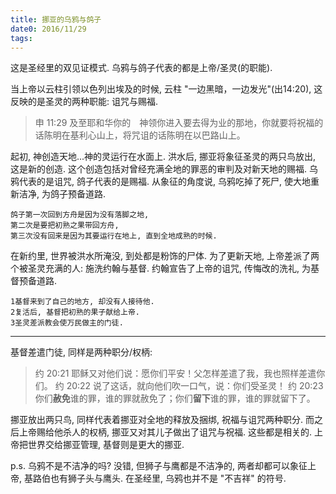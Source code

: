 ```yaml
---
title: 挪亚的乌鸦与鸽子
date0: 2016/11/29
tags: 
---
```


这是圣经里的双见证模式. 乌鸦与鸽子代表的都是上帝/圣灵(的职能).

当上帝以云柱引领以色列出埃及的时候, 云柱 "一边黑暗，一边发光"(出14:20), 这反映的是圣灵的两种职能: 诅咒与赐福.

> 申 11:29 及至耶和华你的　神领你进入要去得为业的那地，你就要将祝福的话陈明在基利心山上，将咒诅的话陈明在以巴路山上。

起初, 神创造天地...神的灵运行在水面上. 洪水后, 挪亚将象征圣灵的两只鸟放出, 这是新的创造. 这个创造包括对曾经充满全地的罪恶的审判及对新天地的赐福. 乌鸦代表的是诅咒, 鸽子代表的是赐福. 从象征的角度说, 乌鸦吃掉了死尸, 使大地重新洁净, 为鸽子预备道路.

    鸽子第一次回到方舟是因为没有落脚之地,
    第二次是要把初熟之果带回方舟,
    第三次没有回来是因为其要运行在地上, 直到全地成熟的时候.

在新约里, 世界被洪水所淹没, 到处都是粉饰的尸体. 为了更新天地, 上帝差派了两个被圣灵充满的人: 施洗约翰与基督. 约翰宣告了上帝的诅咒, 传悔改的洗礼, 为基督预备道路.

    1基督来到了自己的地方, 却没有人接待他.
    2复活后, 基督把初熟的果子献给上帝.
    3圣灵差派教会使万民做主的门徒.

---
基督差遣门徒, 同样是两种职分/权柄:

> 约 20:21 耶稣又对他们说：愿你们平安！父怎样差遣了我，我也照样差遣你们。
> 约 20:22 说了这话，就向他们吹一口气，说：你们受圣灵！
> 约 20:23 你们**赦免**谁的罪，谁的罪就赦免了；你们**留下**谁的罪，谁的罪就留下了。

挪亚放出两只鸟, 同样代表着挪亚对全地的释放及捆绑, 祝福与诅咒两种职分. 而之后上帝赐给他杀人的权柄, 挪亚又对其儿子做出了诅咒与祝福. 这些都是相关的. 上帝把世界交给挪亚管理, 基督则是更大的挪亚.

p.s.
乌鸦不是不洁净的吗?
没错, 但狮子与鹰都是不洁净的, 两者却都可以象征上帝, 基路伯也有狮子头与鹰头.  在圣经里, 乌鸦也并不是 "不吉祥" 的符号.
